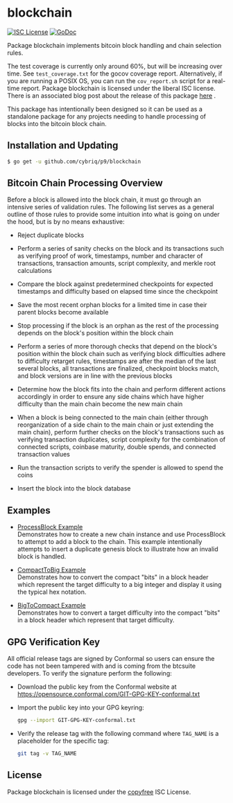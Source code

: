 # blockchain

[![ISC License](http://img.shields.io/badge/license-ISC-blue.svg)](http://copyfree.org)
[![GoDoc](https://img.shields.io/badge/godoc-reference-blue.svg)](http://godoc.org/github.com/cybriq/p9/blockchain)

Package blockchain implements bitcoin block handling and chain selection rules.

The test coverage is currently only around 60%, but will be increasing over
time. See `test_coverage.txt` for the gocov coverage report. Alternatively, if
you are running a POSIX OS, you can run the `cov_report.sh` script for a
real-time report. Package blockchain is licensed under the liberal ISC license.
There is an associated blog post about the release of this
package [here](https://blog.conformal.com/btcchain-the-bitcoin-chain-package-from-bctd/)
.

This package has intentionally been designed so it can be used as a standalone
package for any projects needing to handle processing of blocks into the bitcoin
block chain.

## Installation and Updating

```bash
$ go get -u github.com/cybriq/p9/blockchain
```

## Bitcoin Chain Processing Overview

Before a block is allowed into the block chain, it must go through an intensive
series of validation rules. The following list serves as a general outline of
those rules to provide some intuition into what is going on under the hood, but
is by no means exhaustive:

- Reject duplicate blocks

- Perform a series of sanity checks on the block and its transactions such as
  verifying proof of work, timestamps, number and character of transactions,
  transaction amounts, script complexity, and merkle root calculations

- Compare the block against predetermined checkpoints for expected timestamps
  and difficulty based on elapsed time since the checkpoint

- Save the most recent orphan blocks for a limited time in case their parent
  blocks become available

- Stop processing if the block is an orphan as the rest of the processing
  depends on the block's position within the block chain

- Perform a series of more thorough checks that depend on the block's position
  within the block chain such as verifying block difficulties adhere to
  difficulty retarget rules, timestamps are after the median of the last several
  blocks, all transactions are finalized, checkpoint blocks match, and block
  versions are in line with the previous blocks

- Determine how the block fits into the chain and perform different actions
  accordingly in order to ensure any side chains which have higher difficulty
  than the main chain become the new main chain

- When a block is being connected to the main chain (either through
  reorganization of a side chain to the main chain or just extending the main
  chain), perform further checks on the block's transactions such as verifying
  transaction duplicates, script complexity for the combination of connected
  scripts, coinbase maturity, double spends, and connected transaction values

- Run the transaction scripts to verify the spender is allowed to spend the
  coins

- Insert the block into the block database

## Examples

- [ProcessBlock Example](http://godoc.org/github.com/cybriq/p9/blockchain#example-BlockChain-ProcessBlock)  
  Demonstrates how to create a new chain instance and use ProcessBlock to
  attempt to add a block to the chain. This example intentionally attempts to
  insert a duplicate genesis block to illustrate how an invalid block is
  handled.

- [CompactToBig Example](http://godoc.org/github.com/cybriq/p9/blockchain#example-CompactToBig)  
  Demonstrates how to convert the compact "bits" in a block header which
  represent the target difficulty to a big integer and display it using the
  typical hex notation.

- [BigToCompact Example](http://godoc.org/github.com/cybriq/p9/blockchain#example-BigToCompact)  
  Demonstrates how to convert a target difficulty into the compact "bits" in a
  block header which represent that target difficulty.

## GPG Verification Key

All official release tags are signed by Conformal so users can ensure the code
has not been tampered with and is coming from the btcsuite developers. To verify
the signature perform the following:

- Download the public key from the Conformal website at
  https://opensource.conformal.com/GIT-GPG-KEY-conformal.txt

- Import the public key into your GPG keyring:

  ```bash
  gpg --import GIT-GPG-KEY-conformal.txt
  ```

- Verify the release tag with the following command where `TAG_NAME` is a
  placeholder for the specific tag:

  ```bash
  git tag -v TAG_NAME
  ```

## License

Package blockchain is licensed under the [copyfree](http://copyfree.org) ISC
License.

